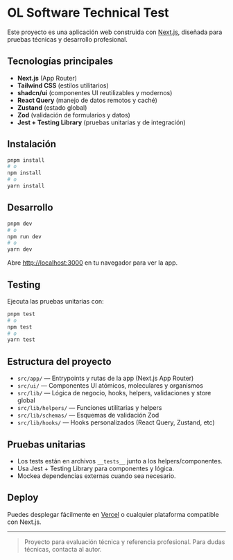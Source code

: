 # OL Software Technical Test

Este proyecto es una aplicación web construida con [Next.js](https://nextjs.org), diseñada para pruebas técnicas y desarrollo profesional.

## Tecnologías principales

- **Next.js** (App Router)
- **Tailwind CSS** (estilos utilitarios)
- **shadcn/ui** (componentes UI reutilizables y modernos)
- **React Query** (manejo de datos remotos y caché)
- **Zustand** (estado global)
- **Zod** (validación de formularios y datos)
- **Jest + Testing Library** (pruebas unitarias y de integración)

## Instalación

```bash
pnpm install
# o
npm install
# o
yarn install
```

## Desarrollo

```bash
pnpm dev
# o
npm run dev
# o
yarn dev
```

Abre [http://localhost:3000](http://localhost:3000) en tu navegador para ver la app.

## Testing

Ejecuta las pruebas unitarias con:

```bash
pnpm test
# o
npm test
# o
yarn test
```

## Estructura del proyecto

- `src/app/` — Entrypoints y rutas de la app (Next.js App Router)
- `src/ui/` — Componentes UI atómicos, moleculares y organismos
- `src/lib/` — Lógica de negocio, hooks, helpers, validaciones y store global
- `src/lib/helpers/` — Funciones utilitarias y helpers
- `src/lib/schemas/` — Esquemas de validación Zod
- `src/lib/hooks/` — Hooks personalizados (React Query, Zustand, etc)

## Pruebas unitarias

- Los tests están en archivos `__tests__` junto a los helpers/componentes.
- Usa Jest + Testing Library para componentes y lógica.
- Mockea dependencias externas cuando sea necesario.

## Deploy

Puedes desplegar fácilmente en [Vercel](https://vercel.com/) o cualquier plataforma compatible con Next.js.

---

> Proyecto para evaluación técnica y referencia profesional. Para dudas técnicas, contacta al autor.
